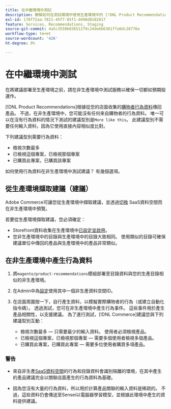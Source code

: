 ```yaml
---
title: 在中繼環境中測試
description: 瞭解如何在測試環境中使用生產環境中的 [!DNL Product Recommendations] 進行測試。
exl-id: 178ff2aa-7821-45f7-85f1-d490d8182817
feature: Services, Recommendations, Staging
source-git-commit: 4a5c3550b03651279c24de6b6361ffa6dc28776e
workflow-type: tm+mt
source-wordcount: '426'
ht-degree: 0%

---
```


# 在中繼環境中測試

在將建議部署至生產環境之前，請在非生產環境中測試服務以確保一切都如預期般運作。

[!DNL Product Recommendations]根據從您的店面收集的[購物者行為資料](events.md)傳回產品。 不過，在非生產環境中，您可能沒有任何來自購物者的行為資料。 唯一可以在沒有行為資料的情況下測試的建議型別是`More like this`。 此建議型別不需要任何輸入資料，因為它使用直接內容相似度比對。

下列建議型別需要行為資料：

- 檢視次數最多
- 已檢視這個專案，已檢視那個專案
- 已購買此專案，已購買該專案

如何使用行為資料在非生產環境中測試建議？ 有幾個選項。

## 從生產環境擷取建議（建議）

Adobe Commerce可讓您從生產環境中擷取建議，並透過[切換](settings.md) SaaS資料空間而在非生產環境中預覽。

若要從生產環境擷取建議，您必須確定：

- Storefront資料收集在生產環境中[已設定並啟用](install-configure.md)。
- 您非生產環境中的目錄與生產環境中的目錄大致相同。 使用類似的目錄可確保建議單位中傳回的產品與生產環境中的產品非常類似。

## 在非生產環境中產生行為資料

1. 將`magento/product-recommendations`模組部署至目錄資料與您的生產目錄相似的非生產環境。

1. 在Admin中為[設定](../landing/saas.md#saas-configuration)使用其中一個非生產資料空間ID。

1. 在店面周圍按一下，自行產生資料，以模擬實際購物者的行為（或建立自動化指令碼）。 透過測試，您可在非生產環境中產生行為事件。 這些事件用於產生產品相關性，以支援建議。 為了進行測試，[!DNL Commerce]建議您與下列建議型別互動：

   - 檢視次數最多 — 只需要最少的輸入資料。 使用者必須檢視產品。
   - 已檢視這個專案，已檢視那個專案 — 需要多個使用者檢視多個產品。
   - 已購買此專案，已購買此專案 — 需要多位使用者購買多項產品。

### 警告

- 來自非生產[SaaS資料空間](../landing/saas.md#saas-configuration)的行為和目錄資料會識別隔離的環境，在其中產生的產品建議完全以關聯店面產生的行為資料為基礎。

- 因為您沒有大量的行為資料，所以用於計算產品關聯的輸入資料是稀疏的。 不過，這些資料仍會傳送至Sensei以電腦器學習模型，並根據此環境中產生的資料提供建議。
